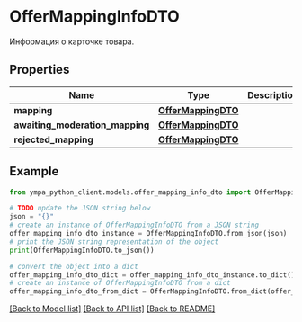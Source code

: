 # OfferMappingInfoDTO

Информация о карточке товара.

## Properties

Name | Type | Description | Notes
------------ | ------------- | ------------- | -------------
**mapping** | [**OfferMappingDTO**](OfferMappingDTO.md) |  | [optional] 
**awaiting_moderation_mapping** | [**OfferMappingDTO**](OfferMappingDTO.md) |  | [optional] 
**rejected_mapping** | [**OfferMappingDTO**](OfferMappingDTO.md) |  | [optional] 

## Example

```python
from ympa_python_client.models.offer_mapping_info_dto import OfferMappingInfoDTO

# TODO update the JSON string below
json = "{}"
# create an instance of OfferMappingInfoDTO from a JSON string
offer_mapping_info_dto_instance = OfferMappingInfoDTO.from_json(json)
# print the JSON string representation of the object
print(OfferMappingInfoDTO.to_json())

# convert the object into a dict
offer_mapping_info_dto_dict = offer_mapping_info_dto_instance.to_dict()
# create an instance of OfferMappingInfoDTO from a dict
offer_mapping_info_dto_from_dict = OfferMappingInfoDTO.from_dict(offer_mapping_info_dto_dict)
```
[[Back to Model list]](../README.md#documentation-for-models) [[Back to API list]](../README.md#documentation-for-api-endpoints) [[Back to README]](../README.md)


